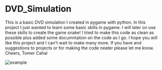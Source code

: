 # DVD_Simulation
This is a basic DVD simulation I created in pygame with python.
In this project I just wanted to learn some basic skills in pygame.
I will later on use these skills to create the game snake!
I tried to make this code as clean as possible plus added some documntation on the code as I go.
I hope you will like this project and I can't wait to make many more.
If you have and suggestions to projects or for making the code neater please let me know.
Cheers,
Tomer Cahal

![example](https://user-images.githubusercontent.com/30951031/68966632-41bd8280-07e7-11ea-8f64-a7a1172233b2.PNG)

